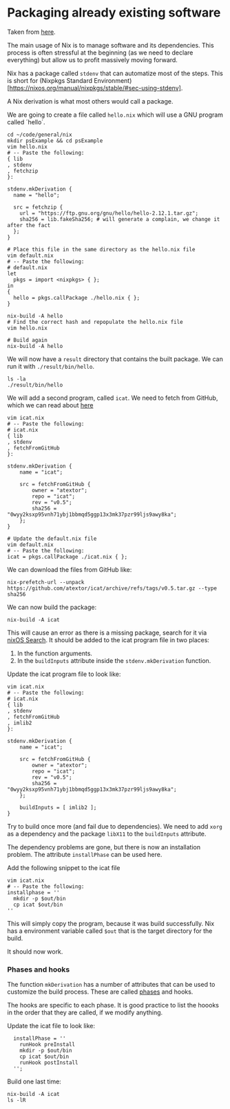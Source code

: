 # Packaging already existing software
Taken from [here](https://nix.dev/tutorials/packaging-existing-software).

The main usage of Nix is to manage software and its dependencies. This process is often stressful at the beginning (as we need to declare everything) but allow us to profit massively moving forward.

Nix has a package called `stdenv` that can automatize most of the steps. This is short for (Nixpkgs Standard Environment)[https://nixos.org/manual/nixpkgs/stable/#sec-using-stdenv]. 

A Nix derivation is what most others would call a package. 

We are going to create a file called `hello.nix` which will use a GNU program called ´hello´. 
```{sh}
cd ~/code/general/nix
mkdir psExample && cd psExample
vim hello.nix
# -- Paste the following:
{ lib
, stdenv
, fetchzip
}:

stdenv.mkDerivation {
  name = "hello";

  src = fetchzip {
    url = "https://ftp.gnu.org/gnu/hello/hello-2.12.1.tar.gz";
    sha256 = lib.fakeSha256; # will generate a complain, we change it after the fact
  };
}

# Place this file in the same directory as the hello.nix file
vim default.nix
# -- Paste the following:
# default.nix
let
  pkgs = import <nixpkgs> { };
in
{
  hello = pkgs.callPackage ./hello.nix { };
}

nix-build -A hello
# Find the correct hash and repopulate the hello.nix file
vim hello.nix

# Build again
nix-build -A hello
```
We will now have a `result` directory that contains the built package. We can run it with `./result/bin/hello`.

```{sh}
ls -la
./result/bin/hello
```

We will add a second program, called `icat`. We need to fetch from GitHub, which we can read about [here](https://nix.dev/tutorials/packaging-existing-software#fetching-source-from-github)

```{sh}
vim icat.nix
# -- Paste the following:
# icat.nix
{ lib
, stdenv
, fetchFromGitHub
}:

stdenv.mkDerivation {
    name = "icat";

    src = fetchFromGitHub {
        owner = "atextor";
        repo = "icat";
        rev = "v0.5";
        sha256 = "0wyy2ksxp95vnh71ybj1bbmqd5ggp13x3mk37pzr99ljs9awy8ka";
    };
}

# Update the default.nix file
vim default.nix
# -- Paste the following:
icat = pkgs.callPackage ./icat.nix { };
```

We can download the files from GitHub like:
```{sh}
nix-prefetch-url --unpack https://github.com/atextor/icat/archive/refs/tags/v0.5.tar.gz --type sha256
```

We can now build the package:
```{sh}
nix-build -A icat
```
This will cause an error as there is a missing package, search for it via 
[nixOS Search](search.nixos.org). It should be added to the icat program file in two places:

1. In the function arguments.
2. In the `buildInputs` attribute inside the `stdenv.mkDerivation` function.

Update the icat program file to look like:

```{sh}
vim icat.nix
# -- Paste the following:
# icat.nix
{ lib
, stdenv
, fetchFromGitHub
, imlib2
}:

stdenv.mkDerivation {
    name = "icat";

    src = fetchFromGitHub {
        owner = "atextor";
        repo = "icat";
        rev = "v0.5";
        sha256 = "0wyy2ksxp95vnh71ybj1bbmqd5ggp13x3mk37pzr99ljs9awy8ka";
    };

    buildInputs = [ imlib2 ];
}
```
Try to build once more (and fail due to dependencies). We need to add `xorg` as a dependency and the package `libX11` to the `buildInputs` attribute. 

The dependency problems are gone, but there is now an installation problem. The attribute `installPhase` can be used here.

Add the following snippet to the icat file
```{sh}
vim icat.nix
# -- Paste the following:
installphase = ''
  mkdir -p $out/bin
  cp icat $out/bin
''
```
This will simply copy the program, because it was build successfully. Nix has a environment variable called `$out` that is the target directory for the build.

It should now work.

### Phases and hooks
The function `mkDerivation` has a number of attributes that can be used to customize the build process. These are called [phases](https://nixos.org/manual/nixpkgs/stable/#sec-stdenv-phases) and hooks.

The hooks are specific to each phase. It is good practice to list the hoooks in the order that they are called, if we modify anything.

Update the icat file to look like:
```{sh}
  installPhase = ''
    runHook preInstall
    mkdir -p $out/bin
    cp icat $out/bin
    runHook postInstall
  '';
```

Build one last time:
```{sh}
nix-build -A icat
ls -lR
```


